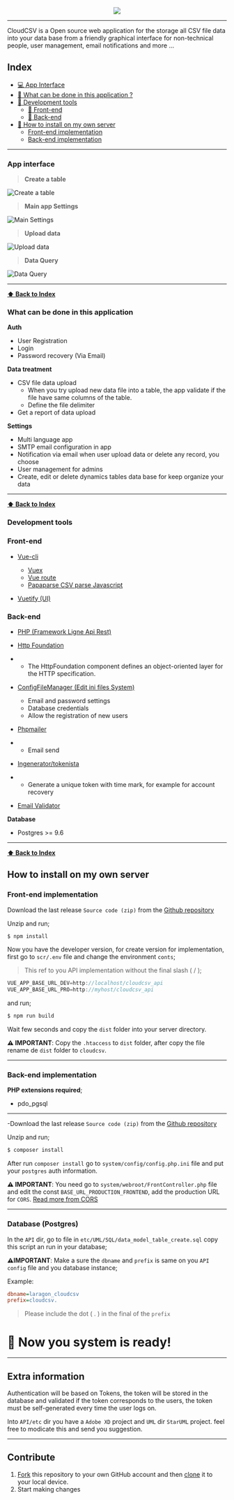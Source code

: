 <center>
<img src="https://i.imgur.com/BwKm56Q.png" />
</center>

---

CloudCSV is a Open source web application for the storage all CSV file data into your data base from a friendly graphical interface for non-technical people, user management, email notifications and more ...

## Index

- [:computer: App Interface](#app-interface)
- [🤔 What can be done in this application ?](#what-can-be-done-in-this-application)
- [:wrench: Development tools](#development-tools)
	- [:tada: Front-end](#front-end)
	- [:ghost: Back-end](#back-end)
- [:blue_book: How to install on my own server](#how-to-install-on-my-own-server)
	- [Front-end implementation](#front-end-implementation)
	- [Back-end implementation](#back-end-implementation)

---

### App interface
> **Create a table**

![Create a table](https://i.imgur.com/Rj4AWlj.png)

> **Main app Settings**

![Main Settings](https://i.imgur.com/kDqxmiC.png)

> **Upload data**

![Upload data](https://i.imgur.com/yYrcJmU.png)

> **Data Query**

![Data Query](https://i.imgur.com/ZWpGJ2K.png)

---
**[⬆ Back to Index](#index)**
### What can be done in this application

**Auth**
- User Registration
- Login
- Password recovery (Via Email)

**Data treatment**

- CSV file data upload
	- When you try upload new data file into a table, the app validate if the file have same columns of the table.
	- Define the file delimiter
- Get a report of data upload

**Settings**

- Multi language app
- SMTP email configuration in app
- Notification via email when user upload data or delete any record, you choose
- User management for admins
- Create, edit or delete dynamics tables data base for keep organize your data

---
**[⬆ Back to Index](#index)**
### Development tools

### Front-end

- [Vue-cli](https://vuejs.org/ "Vue-cli")
	- [Vuex](https://vuex.vuejs.org/ "Vuex")
	- [Vue route](https://router.vuejs.org/ "Vue route")
	- [Papaparse CSV parse Javascript](https://www.papaparse.com/ "Papaparse CSV parse Javascript")

- [Vuetify (UI)](https://vuetifyjs.com "Vuetify (UI)")

### Back-end

- [PHP (Framework Ligne Api Rest)](https://ligne-framework.gitbook.io/ligne-framework-php/ "PHP (Framework Ligne Api Rest)")
- [Http Foundation](https://packagist.org/packages/symfony/http-foundation)
- - The HttpFoundation component defines an object-oriented layer for the HTTP specification.
- [ConfigFileManager (Edit ini files System)](https://github.com/ghalambaz/ConfigFileManager "ConfigFileManager (Edit ini files System)")
	- Email and password settings
	- Database credentials
	- Allow the registration of new users

- [Phpmailer](https://packagist.org/packages/phpmailer/phpmailer "Phpmailer")
- - Email send
- [Ingenerator/tokenista](https://packagist.org/packages/ingenerator/tokenista "Ingenerator/tokenista")
- - Generate a unique token with time mark, for example for account recovery
- [Email Validator](https://packagist.org/packages/egulias/email-validator)

**Database**
 - Postgres >= 9.6

---
**[⬆ Back to Index](#index)**
## How to install on my own server

### Front-end implementation

Download the last release `Source code (zip)` from the [Github repository](https://github.com/itsalb3rt/cloudcsv/releases)

Unzip and run;

```bash
$ npm install
```

Now you have the developer version, for create version for implementation, first go to `scr/.env` file and change the environment  `conts`;

> This ref to you API implementation without the final slash ( / );

```javascript
VUE_APP_BASE_URL_DEV=http://localhost/cloudcsv_api
VUE_APP_BASE_URL_PRO=http://myhost/cloudcsv_api
```
and run;

```bash
$ npm run build
```
Wait few seconds and copy the `dist` folder into your server directory.

**:warning: IMPORTANT**: Copy the `.htaccess` to `dist` folder, after copy the file rename de `dist` folder to `cloudcsv`.

---

### Back-end implementation

**PHP extensions required**;

- pdo_pgsql 

---

-Download the last release `Source code (zip)` from the [Github repository](https://github.com/itsalb3rt/cloudcsv_api/releases)

Unzip and run;

```bash
$ composer install
```

After run `composer install` go to `system/config/config.php.ini` file and put your `postgres` auth information.

**:warning: IMPORTANT**: You need go to `system/webroot/FrontController.php` file and edit the const `BASE_URL_PRODUCTION_FRONTEND`, add the production URL for `CORS`. [Read more from CORS](https://developer.mozilla.org/en-US/docs/Web/HTTP/CORS)

---

### Database (Postgres)

In the `API` dir, go to file in `etc/UML/SQL/data_model_table_create.sql` copy this script an run in your database;

**:warning:IMPORTANT**: Make a sure the `dbname` and `prefix` is same on you `API config` file and you database instance;

Example:

```ini
dbname=laragon_cloudcsv
prefix=cloudcsv.
```
> Please include the dot ( . ) in the final of the `prefix`


# :tada: Now you system is ready!

---
## Extra information

Authentication will be based on Tokens, the token will be stored in the database and validated if the token corresponds to the users, the token must be self-generated every time the user logs on.

Into `API/etc` dir you have a `Adobe XD` project and `UML`  dir `StarUML` project. feel free to modicate this and send you suggestion.

---

## Contribute

1. [Fork](https://help.github.com/articles/fork-a-repo/) this repository to your own GitHub account and then [clone](https://help.github.com/articles/cloning-a-repository/) it to your local device.
2. Start making changes
